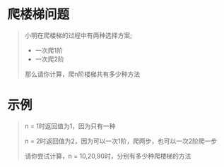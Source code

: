 # 爬楼梯问题

> 小明在爬楼梯的过程中有两种选择方案;
>
> * 一次爬1阶
> * 一次爬2阶
>
> 那么请你计算，爬n阶楼梯共有多少种方法

# 示例

> n = 1时返回值为1，因为只有一种
>
> n = 2时返回值为2，因为可以一次1阶，爬两步，也可以一次2阶爬一步
>
> 请你尝试计算，n = 10,20,90时，分别有多少种爬楼梯的方法